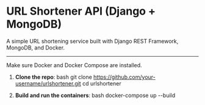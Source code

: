 #  URL Shortener API (Django + MongoDB)

A simple URL shortening service built with Django REST Framework, MongoDB, and Docker.

---

Make sure Docker and Docker Compose are installed.

1. **Clone the repo**:
bash
git clone https://github.com/your-username/urlshortener.git
cd urlshortener

2. **Build and run the containers**:
bash
docker-compose up --build
